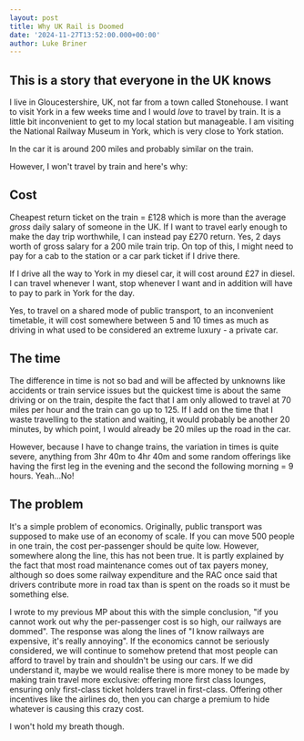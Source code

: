 ```yaml
---
layout: post
title: Why UK Rail is Doomed
date: '2024-11-27T13:52:00.000+00:00'
author: Luke Briner
---
```


## This is a story that everyone in the UK knows
I live in Gloucestershire, UK, not far from a town called Stonehouse. I want to visit York in a few weeks time and I would *love* to travel by train. It is a little bit inconvenient to get to my local station but manageable. I am visiting the National Railway Museum in York, which is very close to York station. 

In the car it is around 200 miles and probably similar on the train.

However, I won't travel by train and here's why:

## Cost
Cheapest return ticket on the train = £128 which is more than the average *gross* daily salary of someone in the UK. If I want to travel early enough to make the day trip worthwhile, I can instead pay £270 return. Yes, 2 days worth of gross salary for a 200 mile train trip. On top of this, I might need to pay for a cab to the station or a car park ticket if I drive there.

If I drive all the way to York in my diesel car, it will cost around £27 in diesel. I can travel whenever I want, stop whenever I want and in addition will have to pay to park in York for the day.

Yes, to travel on a shared mode of public transport, to an inconvenient timetable, it will cost somewhere between 5 and 10 times as much as driving in what used to be considered an extreme luxury - a private car.

## The time
The difference in time is not so bad and will be affected by unknowns like accidents or train service issues but the quickest time is about the same driving or on the train, despite the fact that I am only allowed to travel at 70 miles per hour and the train can go up to 125. If I add on the time that I waste travelling to the station and waiting, it would probably be another 20 minutes, by which point, I would already be 20 miles up the road in the car.

However, because I have to change trains, the variation in times is quite severe, anything from 3hr 40m to 4hr 40m and some random offerings like having the first leg in the evening and the second the following morning = 9 hours. Yeah...No!

## The problem
It's a simple problem of economics. Originally, public transport was supposed to make use of an economy of scale. If you can move 500 people in one train, the cost per-passenger should be quite low. However, somewhere along the line, this has not been true. It is partly explained by the fact that most road maintenance comes out of tax payers money, although so does some railway expenditure and the RAC once said that drivers contribute more in road tax than is spent on the roads so it must be something else.

I wrote to my previous MP about this with the simple conclusion, "if you cannot work out why the per-passenger cost is so high, our railways are dommed". The response was along the lines of "I know railways are expensive, it's really annoying". If the economics cannot be seriously considered, we will continue to somehow pretend that most people can afford to travel by train and shouldn't be using our cars. If we did understand it, maybe we would realise there is more money to be made by making train travel more exclusive: offering more first class lounges, ensuring only first-class ticket holders travel in first-class. Offering other incentives like the airlines do, then you can charge a premium to hide whatever is causing this crazy cost.

I won't hold my breath though.